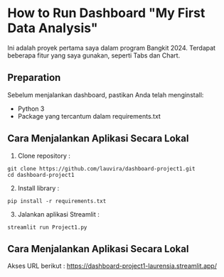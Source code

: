# How to Run Dashboard "My First Data Analysis" 
Ini adalah proyek pertama saya dalam program Bangkit 2024.
Terdapat beberapa fitur yang saya gunakan, seperti Tabs dan Chart. 


## Preparation
Sebelum menjalankan dashboard, pastikan Anda telah menginstall:
- Python 3 
- Package yang tercantum dalam requirements.txt

## Cara Menjalankan Aplikasi Secara Lokal
1. Clone repository : 
```
git clone https://github.com/lauvira/dashboard-project1.git
cd dashboard-project1
```
2. Install library :
```
pip install -r requirements.txt
```
3. Jalankan aplikasi Streamlit :
```
streamlit run Project1.py
```

## Cara Menjalankan Aplikasi Secara Lokal
Akses URL berikut : https://dashboard-project1-laurensia.streamlit.app/ 
